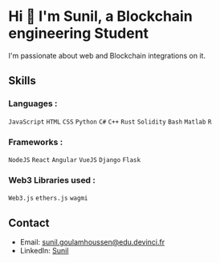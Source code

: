 # Hi 👋 I'm Sunil, a Blockchain engineering Student

I'm passionate about web and Blockchain integrations on it.

## Skills

### Languages :
`JavaScript` `HTML` `CSS` `Python` `C#` `C++` `Rust` `Solidity` `Bash` `Matlab` `R`
  
### Frameworks :
`NodeJS` `React` `Angular` `VueJS` `Django` `Flask`

### Web3 Libraries used :
`Web3.js` `ethers.js` `wagmi`

## Contact

- Email: sunil.goulamhoussen@edu.devinci.fr
- LinkedIn: [Sunil](https://www.linkedin.com/in/sunil-goulamhoussen/)
